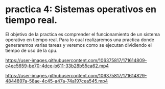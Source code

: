 # practica 4: Sistemas operativos en tiempo real.

El objetivo de la practica es comprender el funcionamiento de un sistema operativo en tiempo real. Para lo cual realizaremos una practica donde generaremos varias tareas y veremos como se ejecutan dividiendo el tiempo de uso de la cpu.

https://user-images.githubusercontent.com/106375817/171614809-c4ec5659-be70-4dce-b611-33b28b55ca62.mp4

https://user-images.githubusercontent.com/106375817/171614829-4844897a-58ae-4c45-a47a-74a197cea545.mp4

